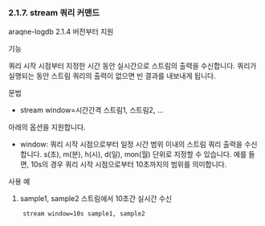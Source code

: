 ### 2.1.7. stream 쿼리 커맨드


araqne-logdb 2.1.4 버전부터 지원

기능

쿼리 시작 시점부터 지정한 시간 동안 실시간으로 스트림의 출력을 수신합니다. 쿼리가 실행되는 동안 스트림 쿼리의 출력이 없으면 빈 결과를 내보내게 됩니다.

문법


* stream window=시간간격 스트림1, 스트림2, …


아래의 옵션을 지원합니다.

* window: 쿼리 시작 시점으로부터 일정 시간 범위 이내의 스트림 쿼리 출력을 수신합니다. s(초),  m(분), h(시), d(일), mon(월) 단위로 지정할 수 있습니다. 예를 들면, 10s의 경우 쿼리 시작 시점으로부터 10초까지의 범위를 의미합니다.

사용 예

1) sample1, sample2 스트림에서 10초간 실시간 수신

~~~
	stream window=10s sample1, sample2
~~~

